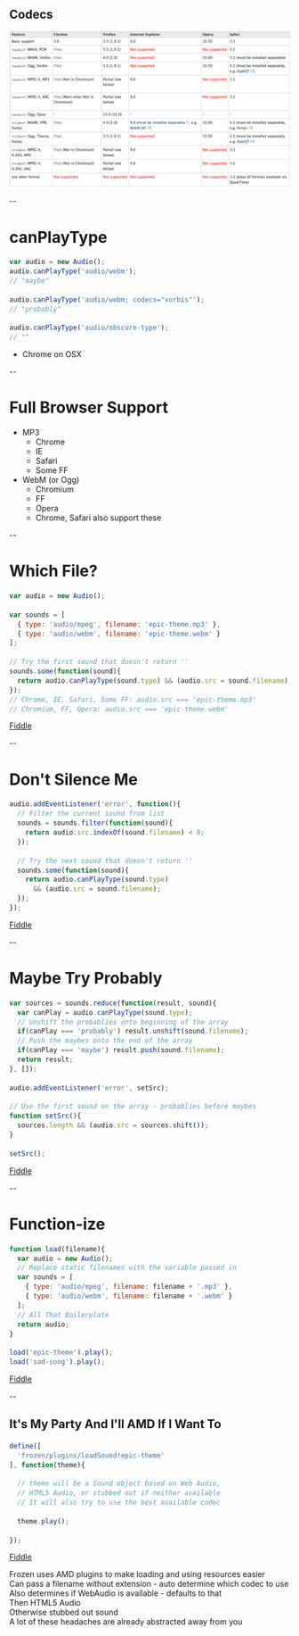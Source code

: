 ## Codecs

![Codec Support](img/codecs.png)

--

# canPlayType

```javascript
var audio = new Audio();
audio.canPlayType('audio/webm');
// "maybe"

audio.canPlayType('audio/webm; codecs="vorbis"');
// "probably"

audio.canPlayType('audio/obscure-type');
// ""
```
* Chrome on OSX

--

# Full Browser Support

* MP3
  * Chrome
  * IE
  * Safari
  * Some FF
* WebM (or Ogg)
  * Chromium
  * FF
  * Opera
  * Chrome, Safari also support these

--

# Which File?

```javascript
var audio = new Audio();

var sounds = [
  { type: 'audio/mpeg', filename: 'epic-theme.mp3' },
  { type: 'audio/webm', filename: 'epic-theme.webm' }
];

// Try the first sound that doesn't return ''
sounds.some(function(sound){
  return audio.canPlayType(sound.type) && (audio.src = sound.filename);
});
// Chrome, IE, Safari, Some FF: audio.src === 'epic-theme.mp3'
// Chromium, FF, Opera: audio.src === 'epic-theme.webm'
```
[Fiddle](http://jsfiddle.net/phated/YbjL9/)

--

# Don't Silence Me

```javascript
audio.addEventListener('error', function(){
  // Filter the current sound from list
  sounds = sounds.filter(function(sound){
    return audio.src.indexOf(sound.filename) < 0;
  });

  // Try the next sound that doesn't return ''
  sounds.some(function(sound){
    return audio.canPlayType(sound.type)
      && (audio.src = sound.filename);
  });
});
```
[Fiddle](http://jsfiddle.net/phated/YbjL9/4/)

--

# Maybe Try Probably

```javascript
var sources = sounds.reduce(function(result, sound){
  var canPlay = audio.canPlayType(sound.type);
  // Unshift the probablies onto beginning of the array
  if(canPlay === 'probably') result.unshift(sound.filename);
  // Push the maybes onto the end of the array
  if(canPlay === 'maybe') result.push(sound.filename);
  return result;
}, []);

audio.addEventListener('error', setSrc);

// Use the first sound on the array - probablies before maybes
function setSrc(){
  sources.length && (audio.src = sources.shift());
}

setSrc();
```
[Fiddle](http://jsfiddle.net/phated/YbjL9/6/)

--

# Function-ize

```javascript
function load(filename){
  var audio = new Audio();
  // Replace static filenames with the variable passed in
  var sounds = [
    { type: 'audio/mpeg', filename: filename + '.mp3' },
    { type: 'audio/webm', filename: filename + '.webm' }
  ];
  // All That Boilerplate
  return audio;
}

load('epic-theme').play();
load('sad-song').play();
```
[Fiddle](http://jsfiddle.net/phated/YbjL9/8/)

--

## It's My Party And I'll AMD If I Want To

```javascript
define([
  'frozen/plugins/loadSound!epic-theme'
], function(theme){

  // theme will be a Sound object based on Web Audio,
  // HTML5 Audio, or stubbed out if neither available
  // It will also try to use the best available codec

  theme.play();

});
```
[Fiddle](http://jsfiddle.net/phated/PN7EM/)

<aside class="notes">
  Frozen uses AMD plugins to make loading and using resources easier <br>
  Can pass a filename without extension - auto determine which codec to use <br>
  Also determines if WebAudio is available - defaults to that <br>
  Then HTML5 Audio <br>
  Otherwise stubbed out sound <br>
  A lot of these headaches are already abstracted away from you
</aside>
